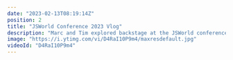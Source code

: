 ```yaml
---
date: "2023-02-13T08:19:14Z"
position: 2
title: "JSWorld Conference 2023 Vlog"
description: "Marc and Tim explored backstage at the JSWorld conference, one of the biggest JS conferences in the world. Camera in one hand, microphone in the other, capturing the vibe, the technology used, and how the speakers feel about their talks.\n\nThis is Middleware Productions: we film interviews, shoot b-roll, create story arcs, video-edit, and sound-edit, and publish the video on the day. Film in the morning, show in the afternoon."
image: "https://i.ytimg.com/vi/D4RaI10P9m4/maxresdefault.jpg"
videoId: "D4RaI10P9m4"
---
```


